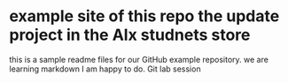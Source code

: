 # example site of this repo the update project in  the  Alx studnets store 
this is a sample readme files for our GitHub example repository. we are learning markdown
I am  happy to do.
Git lab session